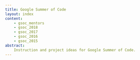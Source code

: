 ```yaml
---
title: Google Summer of Code
layout: index
content:
    - gsoc_mentors
    - gsoc_2018
    - gsoc_2017
    - gsoc_2016
    - gsoc_2015    
abstract:
    Instruction and project ideas for Google Summer of Code.
---
```

